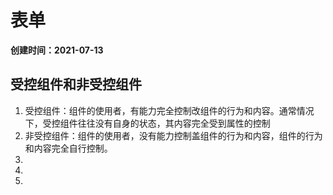 # 表单
**创建时间：2021-07-13**

## 受控组件和非受控组件

1. 受控组件：组件的使用者，有能力完全控制改组件的行为和内容。通常情况下，受控组件往往没有自身的状态，其内容完全受到属性的控制
2. 非受控组件：组件的使用者，没有能力控制盖组件的行为和内容，组件的行为和内容完全自行控制。
3. 
4. 
5.
